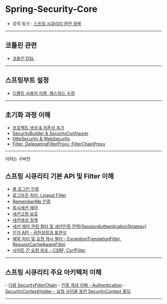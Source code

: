# Spring-Security-Core
- 강의 링크 : <a href="https://www.inflearn.com/course/%EC%8A%A4%ED%94%84%EB%A7%81-%EC%8B%9C%ED%81%90%EB%A6%AC%ED%8B%B0-%EC%99%84%EC%A0%84%EC%A0%95%EB%B3%B5" target="_blank">스프링 시큐리티 완전 정복</a>

---

<h2 id="kotlin">코틀린 관련</h2>

- <a href="/note/kotlin/코틀린 DSL.md" target="_blank">코틑린 DSL</a>

---

<h2 id="spring-boot-settings">스프링부트 설정</h2>

- <a href="/note/디폴트 사용자 이름, 패스워드 수정.md" target="_blank">디폴트 사용자 이름, 패스워드 수정</a>

---

<h2 id="init">초기화 과정 이해</h2>

- <a href="/note/init/프로젝트 생성 & 의존성 추가.md" target="_blank">프로젝트 생성 & 의존성 추가</a>
- <a href="/note/init/SecurityBuilder & SecurityConfigurer.md" target="_blank">SecurityBuilder & SecurityConfigurer</a>
- <a href="/note/init/HttpSecurity & WebSecurity.md" target="_blank">HttpSecurity & WebSecurity</a>
- <a href="/note/init/Filter, DelegatingFilterProxy, FilterChainProxy.md" target="_blank">Filter, DelegatingFilterProxy, FilterChainProxy</a>

---

이하는 구버전

<h2 id="api-filter">스프링 시큐리티 기본 API 및 Filter 이해</h2>

- <a href="/note/폼 로그인 인증.md" target="_blank">폼 로그인 인증</a>
- <a href="/note/로그아웃 처리, Logout Filter.md" target="_blank">로그아웃 처리, Logout Filter</a>
- <a href="/note/RememberMe 인증.md" target="_blank">RememberMe 인증</a>
- <a href="/note/동시세션 제어.md" target="_blank">동시세션 제어</a>
- <a href="/note/세션고정 보호.md" target="_blank">세션고정 보호</a>
- <a href="/note/세션생성 정책.md" target="_blank">세션생성 정책</a>
- <a href="/note/세션 제어 관련 필터 및 세션인증 전략(SessionAuthenticationStrategy).md" target="_blank">세션 제어 관련 필터 및 세션인증 전략(SessionAuthenticationStrategy)</a>
- <a href="/note/인가 API - 권한설정과 표현식.md" target="_blank">인가 API - 권한설정과 표현식</a>
- <a href="/note/예외 처리 및 요청 캐시 필터 - ExceptionTranslationFilter, RequestCacheAwareFilter.md" target="_blank">예외 처리 및 요청 캐시 필터 - ExceptionTranslationFilter, RequestCacheAwareFilter</a>
- <a href="/note/사이트 간 요청 위조 - CSRF, CsrfFilter.md" target="_blank">사이트 간 요청 위조 - CSRF, CsrfFilter</a>

---

<h2 id="architecture">스프링 시큐리티 주요 아키텍처 이해</h2>
- <a href="/note/architecture/다중 SecurityFilterChain.md" target="_blank">다중 SecurityFilterChain</a>
- <a href="/note/architecture/인증 개념 이해 - Authentication.md" target="_blank">인증 개념 이해 - Authentication</a>
- <a href="/note/architecture/SecurityContextHolder - 요청 사이클 동안 SecurityContext 홀딩.md" target="_blank">SecurityContextHolder - 요청 사이클 동안 SecurityContext 홀딩</a>

---
